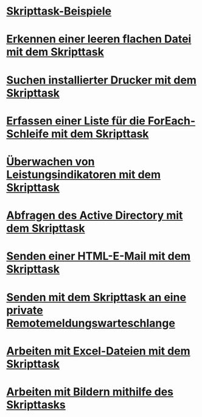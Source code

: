 # [Skripttask-Beispiele](script-task-examples.md)
# [Erkennen einer leeren flachen Datei mit dem Skripttask](detecting-an-empty-flat-file-with-the-script-task.md)
# [Suchen installierter Drucker mit dem Skripttask](finding-installed-printers-with-the-script-task.md)
# [Erfassen einer Liste für die ForEach-Schleife mit dem Skripttask](gathering-a-list-for-the-foreach-loop-with-the-script-task.md)
# [Überwachen von Leistungsindikatoren mit dem Skripttask](monitoring-performance-counters-with-the-script-task.md)
# [Abfragen des Active Directory mit dem Skripttask](querying-the-active-directory-with-the-script-task.md)
# [Senden einer HTML-E-Mail mit dem Skripttask](sending-an-html-mail-message-with-the-script-task.md)
# [Senden mit dem Skripttask an eine private Remotemeldungswarteschlange](sending-to-a-remote-private-message-queue-with-the-script-task.md)
# [Arbeiten mit Excel-Dateien mit dem Skripttask](working-with-excel-files-with-the-script-task.md)
# [Arbeiten mit Bildern mithilfe des Skripttasks](working-with-images-with-the-script-task.md)
